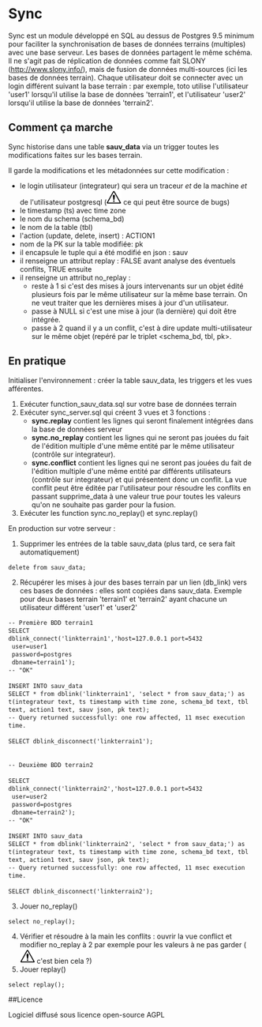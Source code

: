 # Sync

Sync est un module développé en SQL au dessus de Postgres 9.5 minimum pour faciliter la synchronisation de bases de données terrains (multiples) avec une base serveur. Les bases de données partagent le même schéma. 
Il ne s'agit pas de réplication de données comme fait SLONY (http://www.slony.info/), mais de fusion de données multi-sources (ici les bases de données terrain). 
Chaque utilisateur doit se connecter avec un login différent suivant la base terrain : par exemple, toto utilise l'utilisateur 'user1' lorsqu'il utilise la base de données 'terrain1', et l'utilisateur 'user2' lorsqu'il utilise la base de données 'terrain2'.

## Comment ça marche

Sync historise dans une table **sauv_data** via un trigger toutes les modifications faites sur les bases terrain. 

Il garde la modifications et les métadonnées sur cette modification : 
- le login utilisateur (integrateur) qui sera un traceur *et* de la machine *et* de l'utilisateur postgresql (![warning](./warning30x30.png) ce qui peut être source de bugs)
- le timestamp (ts) avec time zone
- le nom du schema (schema_bd)
- le nom de la table (tbl)
- l'action (update, delete, insert) : ACTION1
- nom de la PK sur la table modifiée: pk
- il encapsule le tuple qui a été modifié en json : sauv
- il renseigne un attribut replay : FALSE avant analyse des éventuels conflits, TRUE ensuite
- il renseigne un attribut no_replay :   
	- reste à 1 si c'est des mises à jours intervenants sur un objet édité plusieurs fois par le même utilisateur sur la même base terrain. On ne veut traiter que les dernières mises à jour d'un utilisateur.
    - passe à NULL si c'est une mise à jour (la dernière) qui doit être intégrée.
	- passe à 2 quand il y a un conflit, c'est à dire update multi-utilisateur sur le même objet (repéré par le triplet <schema_bd, tbl, pk>.

## En pratique

Initialiser l'environnement : créer la table sauv_data, les triggers et les vues afférentes. 

1. Exécuter function_sauv_data.sql sur votre base de données terrain
2. Exécuter  sync_server.sql qui créent 3 vues et 3 fonctions :  
    - **sync.replay** contient les lignes qui seront finalement intégrées dans la base de données serveur
    - **sync.no_replay** contient les lignes qui ne seront pas jouées du fait de l'édition multiple d'une même entité par le même utilisateur (contrôle sur integrateur).
    - **sync.conflict** contient les lignes qui ne seront pas jouées du fait de l'édition multiple d'une même entité par différents utilisateurs (contrôle sur integrateur) et qui présentent donc un conflit. La vue conflit peut être éditée par l'utilisateur pour résoudre les conflits en passant supprime_data à une valeur true pour toutes les valeurs qu'on ne souhaite pas garder pour la fusion. 
3. Exécuter les function sync.no_replay() et sync.replay() 

En production sur votre serveur : 

1. Supprimer les entrées de la table sauv_data (plus tard, ce sera fait automatiquement)
``` 
delete from sauv_data;
```

2. Récupérer les mises à jour des bases terrain par un lien (db_link) vers ces bases de données : elles sont copiées dans sauv_data.
Exemple pour deux bases terrain 'terrain1' et 'terrain2' ayant chacune un utilisateur différent 'user1' et 'user2'
``` 
-- Première BDD terrain1
SELECT
dblink_connect('linkterrain1','host=127.0.0.1 port=5432
 user=user1
 password=postgres
 dbname=terrain1');
-- "OK"

INSERT INTO sauv_data 
SELECT * from dblink('linkterrain1', 'select * from sauv_data;') as t(integrateur text, ts timestamp with time zone, schema_bd text, tbl text, action1 text, sauv json, pk text);
-- Query returned successfully: one row affected, 11 msec execution time.

SELECT dblink_disconnect('linkterrain1');


-- Deuxième BDD terrain2

SELECT
dblink_connect('linkterrain2','host=127.0.0.1 port=5432
 user=user2
 password=postgres
 dbname=terrain2');
-- "OK"

INSERT INTO sauv_data 
SELECT * from dblink('linkterrain2', 'select * from sauv_data;') as t(integrateur text, ts timestamp with time zone, schema_bd text, tbl text, action1 text, sauv json, pk text);
-- Query returned successfully: one row affected, 11 msec execution time.

SELECT dblink_disconnect('linkterrain2');

```


3. Jouer no_replay() 
``` 
select no_replay();
```
4. Vérifier et résoudre à la main les conflits : ouvrir la vue conflict et modifier no_replay à 2 par exemple pour les valeurs à ne pas garder (![warning](./warning30x30.png)  c'est bien cela ?)
5. Jouer replay()
``` 
select replay();
```



##Licence

Logiciel diffusé sous licence open-source AGPL


